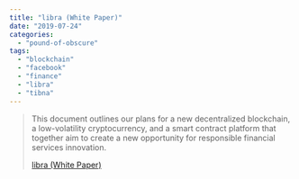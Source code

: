 ```yaml
---
title: "libra (White Paper)"
date: "2019-07-24"
categories: 
  - "pound-of-obscure"
tags: 
  - "blockchain"
  - "facebook"
  - "finance"
  - "libra"
  - "tibna"
---
```


> This document outlines our plans for a new decentralized blockchain, a low-volatility cryptocurrency, and a smart contract platform that together aim to create a new opportunity for responsible financial services innovation.
> 
> [libra (White Paper)](https://libra.org/en-US/white-paper/)
